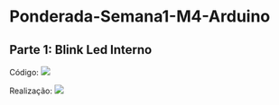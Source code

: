 # Ponderada-Semana1-M4-Arduino

## Parte 1: Blink Led Interno

Código:
<img src="codigo.png">

Realização:
<img src="realizacao.png">
